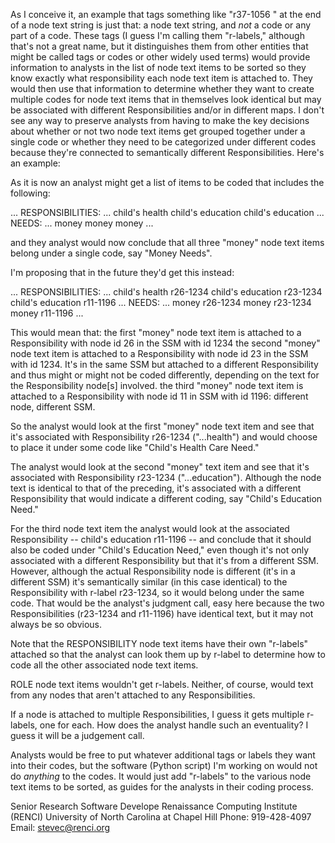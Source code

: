 As I conceive it, an example that tags something like "r37-1056 " at the end of a node text string is just that: a node text string, and *not* a code or any part of a code. These tags (I guess I'm calling them "r-labels," although that's not a great name, but it distinguishes them from other entities that might be called tags or codes or other widely used terms) would provide information to analysts in the list of node text items to be sorted so they know exactly what responsibility each node text item is attached to. They would then use that information to determine whether they want to create multiple codes for node text items that in themselves look identical but may be associated with different Responsibilities and/or in different maps. I don't see any way to preserve analysts from having to make the key decisions about whether or not two node text items get grouped together under a single code or whether they need to be categorized under different codes because they're connected to semantically different Responsibilities. Here's an example:

As it is now an analyst might get a list of items to be coded that includes the following:

...
RESPONSIBILITIES:
...
child's health
child's education
child's education
...
NEEDS:
...
money
money
money
...

and they analyst would now conclude that all three "money" node text items belong under a single code, say "Money Needs".

I'm proposing that in the future they'd get this instead:
 
...
RESPONSIBILITIES:
...
child's health r26-1234
child's education r23-1234
child's education r11-1196
...
NEEDS:
...
money r26-1234
money r23-1234
money r11-1196
...

This would mean that:
the first "money" node text item is attached to a Responsibility with node id 26 in the SSM with id 1234
the second "money" node text item is attached to a Responsibility with node id 23 in the SSM with id 1234. It's in the same SSM but attached to a different Responsibility and thus might or might not be coded differently, depending on the text for the Responsibility node[s] involved. 
the third "money" node text item is attached to a Responsibility with node id 11 in SSM with id 1196: different node, different SSM. 
 
So the analyst would look at the first "money" node text item and see that it's associated with Responsibility r26-1234 ("...health") and would choose to place it under some code like "Child's Health Care Need."

The analyst would look at the second "money" text item and see that it's associated with Responsibility r23-1234 ("...education"). Although the node text is identical to that of the preceding, it's associated with a different Responsibility that would indicate a different coding, say "Child's Education Need."

For the third node text item the analyst would look at the associated Responsibility -- child's education r11-1196 -- and conclude that it should also be coded under "Child's Education Need," even though it's not only associated with a different Responsibility but that it's from a different SSM. However, although the actual Responsibility node is different (it's in a different SSM) it's semantically similar (in this case identical) to the Responsibility with r-label r23-1234, so it would belong under the same code. That would be the analyst's judgment call, easy here because the two Responsibilities (r23-1234 and r11-1196​) have identical text, but it may not always be so obvious. 

Note that the RESPONSIBILITY node text items have their own "r-labels" attached so that the analyst can look them up by r-label to determine how to code all the other  associated node text items. 

ROLE node text items wouldn't get r-labels. Neither, of course, would text from any nodes that aren't attached to any Responsibilities. 

If a node is attached to multiple Responsibilities, I guess it gets multiple r-labels, one for each. How does the analyst handle such an eventuality? I guess it will be a judgement call. 

Analysts would be free to put whatever additional tags or labels they want into their codes, but the software (Python script) I'm working on would not do *anything* to the codes. It would just add "r-labels" to the various node text items to be sorted, as guides for the analysts in their coding process.

Senior Research Software Develope
Renaissance Computing Institute (RENCI)
University of North Carolina at Chapel Hill​
Phone: 919-428-4097
Email: stevec@renci.org
